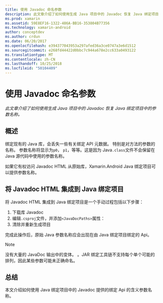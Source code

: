 ```yaml
---
title: 使用 Javadoc 命名参数
description: 此文章介绍了如何使用生成 Java 项目中的 Javadoc 恢复 Java 绑定项目中的参数名称。
ms.prod: xamarin
ms.assetid: 59E8EF16-1322-486A-BB16-353804B77356
ms.technology: xamarin-android
author: conceptdev
ms.author: crdun
ms.date: 06/20/2017
ms.openlocfilehash: e394377043953a297afed36a3ce0747a3e6d1512
ms.sourcegitcommit: e268fd44422d0bbc7c944a678e2cc633a0493122
ms.translationtype: MT
ms.contentlocale: zh-CN
ms.lasthandoff: 10/25/2018
ms.locfileid: "50104409"
---
```

# <a name="naming-parameters-with-javadoc"></a>使用 Javadoc 命名参数

_此文章介绍了如何使用生成 Java 项目中的 Javadoc 恢复 Java 绑定项目中的参数名称。_


## <a name="overview"></a>概述

绑定现有的 Java 库，会丢失一些有关绑定 API 元数据。 特别是对方法的参数的名称。 参数名称将显示为`p0`， `p1`，等等。这是因为 Java`.class`文件不会保留在 Java 源代码中使用的参数名称。 

如果它有权访问 Javadoc HTML 从原始库，Xamarin.Android Java 绑定项目可以提供参数名称。 

## <a name="integrating-javadoc-html-into-a-java-binding-project"></a>将 Javadoc HTML 集成到 Java 绑定项目

将 Javadoc HTML 集成到 Java 绑定项目是一个手动过程包括以下步骤： 

1.  下载库 Javadoc
2.  编辑`.csproj`文件，并添加`<JavaDocPaths>`属性：
3.  清除并重新生成项目

完成此操作后，原始 Java 参数名称应会出现在由 Java 绑定项目绑定的 Api。 


> [!NOTE]
> 没有大量的 JavaDoc 输出中的变体。 。JAR 绑定工具链不支持每个单个可能的排列，因此某些参数可能未正确命名。


## <a name="summary"></a>总结

本文介绍如何使用 Java 绑定项目中的 Javadoc 提供的绑定 Api 的含义参数名称。 

